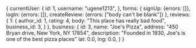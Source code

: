 
{
  currentUser: {
    id: 1,
    username: "ugene1213",
  },
  forms: {
    signUp: {errors: []},
    logIn: {errors: []},
    createReview: {errors: ["body can't be blank"]}
  },
  reviews: {
    1: {
      author_id: 1,
      rating: 4,
      body: "This place has really bad food",
      business_id: 3,
    }
  },
  business: {
    id: 3,
    name: "Joe's Pizza",
    address: "450 Bryan drive, New York, NY 17854",
    description: "Founded in 1930, Joe's is one of the best pizza places"
    lat: 0.0,
    lng: 0.0,
  }
}
```
